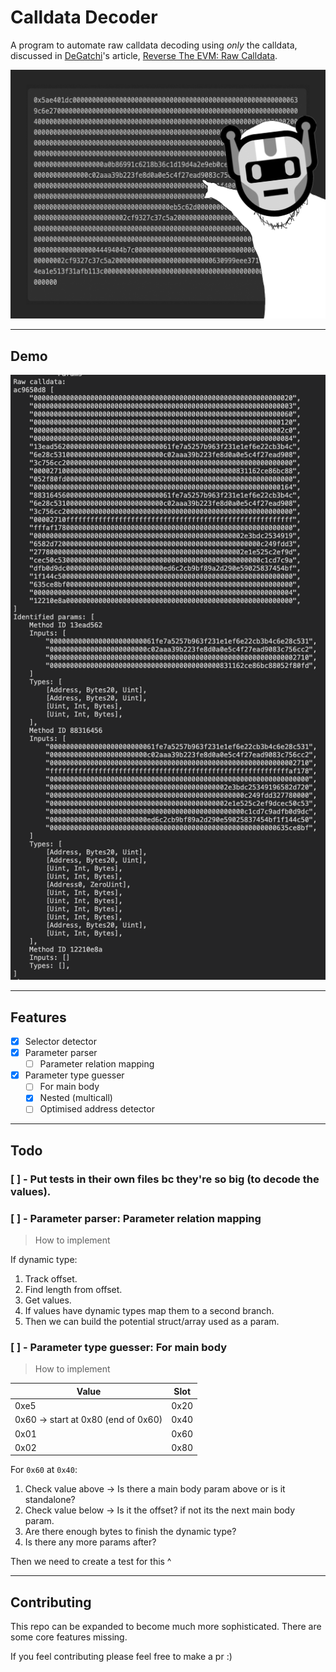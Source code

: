 # Calldata Decoder

A program to automate raw calldata decoding using *only* the calldata, discussed in [DeGatchi](https://twitter.com/DeGatchi)'s article, [Reverse The EVM: Raw Calldata](https://degatchi.com/articles/reading-raw-evm-calldata).

![Calldata Decoder Thumbnail](images/auto_raw_calldata.png)

---

## Demo

![Decoder Output](images/decoder_output.png)

---

## Features

- [x] Selector detector
- [x] Parameter parser
  - [ ] Parameter relation mapping
- [x] Parameter type guesser
  - [ ] For main body
  - [x] Nested (multicall)
  - [ ] Optimised address detector

---

## Todo

### [ ] - Put tests in their own files bc they're so big (to decode the values).

### [ ] - Parameter parser: Parameter relation mapping

> How to implement

If dynamic type:

1. Track offset.
2. Find length from offset.
3. Get values.
4. If values have dynamic types map them to a second branch.
5. Then we can build the potential struct/array used as a param.

### [ ] - Parameter type guesser: For main body

> How to implement

| Value                               | Slot |
| ----------------------------------- | ---- |
| 0xe5                                | 0x20 |
| 0x60 -> start at 0x80 (end of 0x60) | 0x40 |
| 0x01                                | 0x60 |
| 0x02                                | 0x80 |

For `0x60` at `0x40`:

1. Check value above -> Is there a main body param above or is it standalone?
2. Check value below -> Is it the offset? if not its the next main body param.
3. Are there enough bytes to finish the dynamic type?
4. Is there any more params after?

Then we need to create a test for this ^

---

## Contributing

This repo can be expanded to become much more sophisticated. There are some core features missing.

If you feel contributing please feel free to make a pr :)
